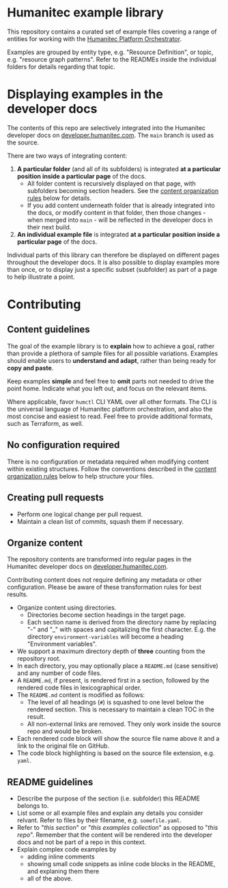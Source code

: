 # Humanitec example library

This repository contains a curated set of example files covering a range of entities for working with the [Humanitec Platform Orchestrator](https://humanitec.com/products/platform-orchestrator).

Examples are grouped by entity type, e.g. "Resource Definition", or topic, e.g. "resource graph patterns". Refer to the READMEs inside the individual folders for details regarding that topic.

# Displaying examples in the developer docs

The contents of this repo are selectively integrated into the Humanitec developer docs on [developer.humanitec.com](https://developer.humanitec.com). The `main` branch is used as the source.

There are two ways of integrating content:

1. **A particular folder** (and all of its subfolders) is integrated **at a particular position inside a particular page** of the docs.
    - All folder content is recursively displayed on that page, with subfolders becoming section headers. See the [content organization rules](#organize-content) below for details.
    - If you add content underneath folder that is already integrated into the docs, or modify content in that folder, then those changes - when merged into `main` - will be reflected in the developer docs in their next build.
2. **An individual example file** is integrated **at a particular position inside a particular page** of the docs.

Individual parts of this library can therefore be displayed on different pages throughout the developer docs. It is also possible to display examples more than once, or to display just a specific subset (subfolder) as part of a page to help illustrate a point.

# Contributing

## Content guidelines

The goal of the example library is to **explain** how to achieve a goal, rather than provide a plethora of sample files for all possible variations. Examples should enable users to **understand and adapt**, rather than being ready for **copy and paste**.

Keep examples **simple** and feel free to **omit** parts not needed to drive the point home. Indicate what you left out, and focus on the relevant items.

Where applicable, favor `humctl` CLI YAML over all other formats. The CLI is the universal language of Humanitec platform orchestration, and also the most concise and easiest to read. Feel free to provide additional formats, such as Terraform, as well.

## No configuration required

There is no configuration or metadata required when modifying content within existing structures. Follow the conventions described in the [content organization rules](#organize-content) below to help structure your files.

## Creating pull requests

- Perform one logical change per pull request.
- Maintain a clean list of commits, squash them if necessary.

## Organize content

The repository contents are transformed into regular pages in the Humanitec developer docs on [developer.humanitec.com](https://developer.humanitec.com).

Contributing content does not require defining any metadata or other configuration. Please be aware of these transformation rules for best results.

- Organize content using directories.
  - Directories become section headings in the target page.
  - Each section name is derived from the directory name by replacing "-" and "_" with spaces and capitalizing the first character. E.g. the directory `environment-variables` will become a heading "Environment variables".
- We support a maximum directory depth of **three** counting from the repository root.
- In each directory, you may optionally place a `README.md` (case sensitive) and any number of code files.
- A `README.md`, if present, is rendered first in a section, followed by the rendered code files in lexicographical order.
- The `README.md` content is modified as follows:
  - The level of all headings (`#`) is squashed to one level below the rendered section. This is necessary to maintain a clean TOC in the result.
  - All non-external links are removed. They only work inside the source repo and would be broken.
- Each rendered code block will show the source file name above it and a link to the original file on GitHub.
- The code block highlighting is based on the source file extension, e.g. `yaml`.

## README guidelines

- Describe the purpose of the section (i.e. subfolder) this README belongs to.
- List some or all example files and explain any details you consider relvant. Refer to files by their filename, e.g. `somefile.yaml`.
- Refer to "_this section_" or "_this examples collection_" as opposed to "_this repo_". Remember that the content will be rendered into the developer docs and not be part of a repo in this context.
- Explain complex code examples by
  - adding inline comments
  - showing small code snippets as inline code blocks in the README, and explaning them there
  - all of the above.